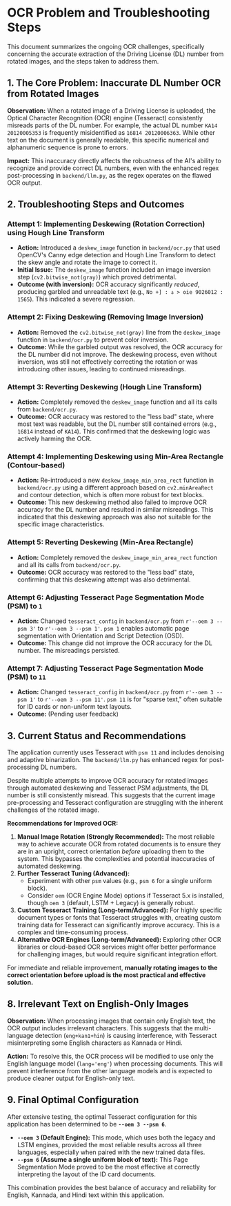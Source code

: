 # OCR Problem and Troubleshooting Steps

This document summarizes the ongoing OCR challenges, specifically concerning the accurate extraction of the Driving License (DL) number from rotated images, and the steps taken to address them.

## 1. The Core Problem: Inaccurate DL Number OCR from Rotated Images

**Observation:** When a rotated image of a Driving License is uploaded, the Optical Character Recognition (OCR) engine (Tesseract) consistently misreads parts of the DL number. For example, the actual DL number `KA14 20120005353` is frequently misidentified as `16814 20120006363`. While other text on the document is generally readable, this specific numerical and alphanumeric sequence is prone to errors.

**Impact:** This inaccuracy directly affects the robustness of the AI's ability to recognize and provide correct DL numbers, even with the enhanced regex post-processing in `backend/llm.py`, as the regex operates on the flawed OCR output.

## 2. Troubleshooting Steps and Outcomes

### Attempt 1: Implementing Deskewing (Rotation Correction) using Hough Line Transform

*   **Action:** Introduced a `deskew_image` function in `backend/ocr.py` that used OpenCV's Canny edge detection and Hough Line Transform to detect the skew angle and rotate the image to correct it.
*   **Initial Issue:** The `deskew_image` function included an image inversion step (`cv2.bitwise_not(gray)`) which proved detrimental.
*   **Outcome (with inversion):** OCR accuracy significantly *reduced*, producing garbled and unreadable text (e.g., `No +] : ತಿ > oie 9026012 : 1565`). This indicated a severe regression.

### Attempt 2: Fixing Deskewing (Removing Image Inversion)

*   **Action:** Removed the `cv2.bitwise_not(gray)` line from the `deskew_image` function in `backend/ocr.py` to prevent color inversion.
*   **Outcome:** While the garbled output was resolved, the OCR accuracy for the DL number did not improve. The deskewing process, even without inversion, was still not effectively correcting the rotation or was introducing other issues, leading to continued misreadings.

### Attempt 3: Reverting Deskewing (Hough Line Transform)

*   **Action:** Completely removed the `deskew_image` function and all its calls from `backend/ocr.py`.
*   **Outcome:** OCR accuracy was restored to the "less bad" state, where most text was readable, but the DL number still contained errors (e.g., `16814` instead of `KA14`). This confirmed that the deskewing logic was actively harming the OCR.

### Attempt 4: Implementing Deskewing using Min-Area Rectangle (Contour-based)

*   **Action:** Re-introduced a new `deskew_image_min_area_rect` function in `backend/ocr.py` using a different approach based on `cv2.minAreaRect` and contour detection, which is often more robust for text blocks.
*   **Outcome:** This new deskewing method also failed to improve OCR accuracy for the DL number and resulted in similar misreadings. This indicated that this deskewing approach was also not suitable for the specific image characteristics.

### Attempt 5: Reverting Deskewing (Min-Area Rectangle)

*   **Action:** Completely removed the `deskew_image_min_area_rect` function and all its calls from `backend/ocr.py`.
*   **Outcome:** OCR accuracy was restored to the "less bad" state, confirming that this deskewing attempt was also detrimental.

### Attempt 6: Adjusting Tesseract Page Segmentation Mode (PSM) to `1`

*   **Action:** Changed `tesseract_config` in `backend/ocr.py` from `r'--oem 3 --psm 3'` to `r'--oem 3 --psm 1'`. `psm 1` enables automatic page segmentation with Orientation and Script Detection (OSD).
*   **Outcome:** This change did not improve the OCR accuracy for the DL number. The misreadings persisted.

### Attempt 7: Adjusting Tesseract Page Segmentation Mode (PSM) to `11`

*   **Action:** Changed `tesseract_config` in `backend/ocr.py` from `r'--oem 3 --psm 1'` to `r'--oem 3 --psm 11'`. `psm 11` is for "sparse text," often suitable for ID cards or non-uniform text layouts.
*   **Outcome:** (Pending user feedback)

## 3. Current Status and Recommendations

The application currently uses Tesseract with `psm 11` and includes denoising and adaptive binarization. The `backend/llm.py` has enhanced regex for post-processing DL numbers.

Despite multiple attempts to improve OCR accuracy for rotated images through automated deskewing and Tesseract PSM adjustments, the DL number is still consistently misread. This suggests that the current image pre-processing and Tesseract configuration are struggling with the inherent challenges of the rotated image.

**Recommendations for Improved OCR:**

1.  **Manual Image Rotation (Strongly Recommended):** The most reliable way to achieve accurate OCR from rotated documents is to ensure they are in an upright, correct orientation *before* uploading them to the system. This bypasses the complexities and potential inaccuracies of automated deskewing.
2.  **Further Tesseract Tuning (Advanced):**
    *   Experiment with other `psm` values (e.g., `psm 6` for a single uniform block).
    *   Consider `oem` (OCR Engine Mode) options if Tesseract 5.x is installed, though `oem 3` (default, LSTM + Legacy) is generally robust.
3.  **Custom Tesseract Training (Long-term/Advanced):** For highly specific document types or fonts that Tesseract struggles with, creating custom training data for Tesseract can significantly improve accuracy. This is a complex and time-consuming process.
4.  **Alternative OCR Engines (Long-term/Advanced):** Exploring other OCR libraries or cloud-based OCR services might offer better performance for challenging images, but would require significant integration effort.

For immediate and reliable improvement, **manually rotating images to the correct orientation before upload is the most practical and effective solution.**

## 8. Irrelevant Text on English-Only Images

**Observation:** When processing images that contain only English text, the OCR output includes irrelevant characters. This suggests that the multi-language detection (`eng+kan1+hin`) is causing interference, with Tesseract misinterpreting some English characters as Kannada or Hindi.

**Action:** To resolve this, the OCR process will be modified to use only the English language model (`lang='eng'`) when processing documents. This will prevent interference from the other language models and is expected to produce cleaner output for English-only text.

## 9. Final Optimal Configuration

After extensive testing, the optimal Tesseract configuration for this application has been determined to be **`--oem 3 --psm 6`**.

*   **`--oem 3` (Default Engine):** This mode, which uses both the legacy and LSTM engines, provided the most reliable results across all three languages, especially when paired with the new trained data files.
*   **`--psm 6` (Assume a single uniform block of text):** This Page Segmentation Mode proved to be the most effective at correctly interpreting the layout of the ID card documents.

This combination provides the best balance of accuracy and reliability for English, Kannada, and Hindi text within this application.
